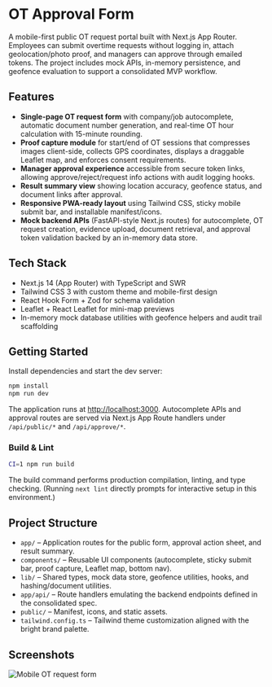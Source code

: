 # OT Approval Form

A mobile-first public OT request portal built with Next.js App Router. Employees can submit overtime requests without logging in,
attach geolocation/photo proof, and managers can approve through emailed tokens. The project includes mock APIs, in-memory
persistence, and geofence evaluation to support a consolidated MVP workflow.

## Features

- **Single-page OT request form** with company/job autocomplete, automatic document number generation, and real-time OT hour
  calculation with 15-minute rounding.
- **Proof capture module** for start/end of OT sessions that compresses images client-side, collects GPS coordinates, displays a
  draggable Leaflet map, and enforces consent requirements.
- **Manager approval experience** accessible from secure token links, allowing approve/reject/request info actions with audit
  logging hooks.
- **Result summary view** showing location accuracy, geofence status, and document links after approval.
- **Responsive PWA-ready layout** using Tailwind CSS, sticky mobile submit bar, and installable manifest/icons.
- **Mock backend APIs** (FastAPI-style Next.js routes) for autocomplete, OT request creation, evidence upload, document retrieval,
  and approval token validation backed by an in-memory data store.

## Tech Stack

- Next.js 14 (App Router) with TypeScript and SWR
- Tailwind CSS 3 with custom theme and mobile-first design
- React Hook Form + Zod for schema validation
- Leaflet + React Leaflet for mini-map previews
- In-memory mock database utilities with geofence helpers and audit trail scaffolding

## Getting Started

Install dependencies and start the dev server:

```bash
npm install
npm run dev
```

The application runs at [http://localhost:3000](http://localhost:3000). Autocomplete APIs and approval routes are served via
Next.js App Route handlers under `/api/public/*` and `/api/approve/*`.

### Build & Lint

```bash
CI=1 npm run build
```

The build command performs production compilation, linting, and type checking. (Running `next lint` directly prompts for
interactive setup in this environment.)

## Project Structure

- `app/` – Application routes for the public form, approval action sheet, and result summary.
- `components/` – Reusable UI components (autocomplete, sticky submit bar, proof capture, Leaflet map, bottom nav).
- `lib/` – Shared types, mock data store, geofence utilities, hooks, and hashing/document utilities.
- `app/api/` – Route handlers emulating the backend endpoints defined in the consolidated spec.
- `public/` – Manifest, icons, and static assets.
- `tailwind.config.ts` – Tailwind theme customization aligned with the bright brand palette.

## Screenshots

![Mobile OT request form](browser:/invocations/bduyilnh/artifacts/artifacts/ot-form-mobile.png)

